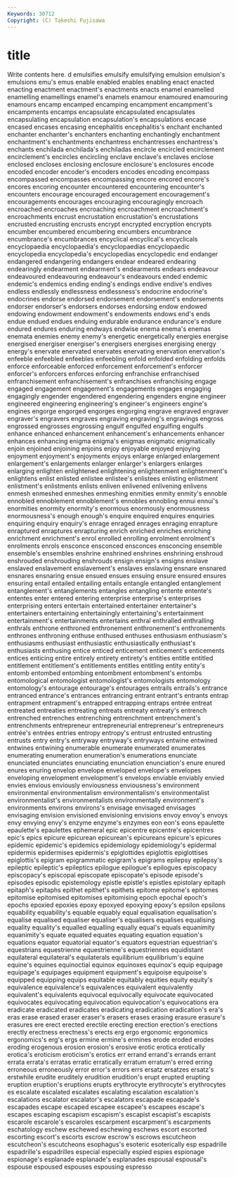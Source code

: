 ```yaml
---
Keywords: 30712 
Copyright: (C) Takeshi Fujisawa
---
```


# title

Write contents here.
d emulsifies emulsify
emulsifying emulsion emulsion's emulsions emu's emus enable enabled enables enabling
enact enacted enacting enactment enactment's enactments enacts enamel enamelled enamelling
enamellings enamel's enamels enamour enamoured enamouring enamours encamp encamped encamping
encampment encampment's encampments encamps encapsulate encapsulated encapsulates encapsulating encapsulation encapsulation's
encapsulations encase encased encases encasing encephalitis encephalitis's enchant enchanted enchanter
enchanter's enchanters enchanting enchantingly enchantment enchantment's enchantments enchantress enchantresses enchantress's
enchants enchilada enchilada's enchiladas encircle encircled encirclement encirclement's encircles encircling
enclave enclave's enclaves enclose enclosed encloses enclosing enclosure enclosure's enclosures
encode encoded encoder encoder's encoders encodes encoding encompass encompassed encompasses
encompassing encore encored encore's encores encoring encounter encountered encountering encounter's
encounters encourage encouraged encouragement encouragement's encouragements encourages encouraging encouragingly encroach
encroached encroaches encroaching encroachment encroachment's encroachments encrust encrustation encrustation's encrustations
encrusted encrusting encrusts encrypt encrypted encryption encrypts encumber encumbered encumbering
encumbers encumbrance encumbrance's encumbrances encyclical encyclical's encyclicals encyclopaedia encyclopaedia's encyclopaedias
encyclopaedic encyclopedia encyclopedia's encyclopedias encyclopedic end endanger endangered endangering endangers
endear endeared endearing endearingly endearment endearment's endearments endears endeavour endeavoured
endeavouring endeavour's endeavours ended endemic endemic's endemics ending ending's endings
endive endive's endives endless endlessly endlessness endlessness's endocrine endocrine's endocrines
endorse endorsed endorsement endorsement's endorsements endorser endorser's endorsers endorses endorsing
endow endowed endowing endowment endowment's endowments endows end's ends endue
endued endues enduing endurable endurance endurance's endure endured endures enduring
endways endwise enema enema's enemas enemata enemies enemy enemy's energetic
energetically energies energise energised energiser energiser's energisers energises energising energy
energy's enervate enervated enervates enervating enervation enervation's enfeeble enfeebled enfeebles
enfeebling enfold enfolded enfolding enfolds enforce enforceable enforced enforcement enforcement's
enforcer enforcer's enforcers enforces enforcing enfranchise enfranchised enfranchisement enfranchisement's enfranchises
enfranchising engage engaged engagement engagement's engagements engages engaging engagingly engender
engendered engendering engenders engine engineer engineered engineering engineering's engineer's engineers
engine's engines engorge engorged engorges engorging engrave engraved engraver engraver's
engravers engraves engraving engraving's engravings engross engrossed engrosses engrossing engulf
engulfed engulfing engulfs enhance enhanced enhancement enhancement's enhancements enhancer enhances
enhancing enigma enigma's enigmas enigmatic enigmatically enjoin enjoined enjoining enjoins
enjoy enjoyable enjoyed enjoying enjoyment enjoyment's enjoyments enjoys enlarge enlarged
enlargement enlargement's enlargements enlarger enlarger's enlargers enlarges enlarging enlighten enlightened
enlightening enlightenment enlightenment's enlightens enlist enlisted enlistee enlistee's enlistees enlisting
enlistment enlistment's enlistments enlists enliven enlivened enlivening enlivens enmesh enmeshed
enmeshes enmeshing enmities enmity enmity's ennoble ennobled ennoblement ennoblement's ennobles
ennobling ennui ennui's enormities enormity enormity's enormous enormously enormousness enormousness's
enough enough's enquire enquired enquires enquiries enquiring enquiry enquiry's enrage
enraged enrages enraging enrapture enraptured enraptures enrapturing enrich enriched enriches
enriching enrichment enrichment's enrol enrolled enrolling enrolment enrolment's enrolments enrols
ensconce ensconced ensconces ensconcing ensemble ensemble's ensembles enshrine enshrined enshrines
enshrining enshroud enshrouded enshrouding enshrouds ensign ensign's ensigns enslave enslaved
enslavement enslavement's enslaves enslaving ensnare ensnared ensnares ensnaring ensue ensued
ensues ensuing ensure ensured ensures ensuring entail entailed entailing entails
entangle entangled entanglement entanglement's entanglements entangles entangling entente entente's ententes
enter entered entering enterprise enterprise's enterprises enterprising enters entertain entertained
entertainer entertainer's entertainers entertaining entertainingly entertaining's entertainment entertainment's entertainments entertains
enthral enthralled enthralling enthrals enthrone enthroned enthronement enthronement's enthronements enthrones
enthroning enthuse enthused enthuses enthusiasm enthusiasm's enthusiasms enthusiast enthusiastic enthusiastically
enthusiast's enthusiasts enthusing entice enticed enticement enticement's enticements entices enticing
entire entirely entirety entirety's entities entitle entitled entitlement entitlement's entitlements
entitles entitling entity entity's entomb entombed entombing entombment entombment's entombs
entomological entomologist entomologist's entomologists entomology entomology's entourage entourage's entourages entrails
entrails's entrance entranced entrance's entrances entrancing entrant entrant's entrants entrap
entrapment entrapment's entrapped entrapping entraps entrée entreat entreated entreaties entreating
entreats entreaty entreaty's entrench entrenched entrenches entrenching entrenchment entrenchment's entrenchments
entrepreneur entrepreneurial entrepreneur's entrepreneurs entrée's entrées entries entropy entropy's entrust
entrusted entrusting entrusts entry entry's entryway entryway's entryways entwine entwined
entwines entwining enumerable enumerate enumerated enumerates enumerating enumeration enumeration's enumerations
enunciate enunciated enunciates enunciating enunciation enunciation's enure enured enures enuring
envelop envelope enveloped envelope's envelopes enveloping envelopment envelopment's envelops enviable
enviably envied envies envious enviously enviousness enviousness's environment environmental environmentalism
environmentalism's environmentalist environmentalist's environmentalists environmentally environment's environments environs environs's envisage
envisaged envisages envisaging envision envisioned envisioning envisions envoy envoy's envoys
envy envying envy's enzyme enzyme's enzymes eon eon's eons epaulette
epaulette's epaulettes ephemeral epic epicentre epicentre's epicentres epic's epics epicure
epicurean epicurean's epicureans epicure's epicures epidemic epidemic's epidemics epidemiology epidemiology's
epidermal epidermis epidermises epidermis's epiglottides epiglottis epiglottises epiglottis's epigram epigrammatic
epigram's epigrams epilepsy epilepsy's epileptic epileptic's epileptics epilogue epilogue's epilogues
episcopacy episcopacy's episcopal episcopate episcopate's episode episode's episodes episodic epistemology
epistle epistle's epistles epistolary epitaph epitaph's epitaphs epithet epithet's epithets
epitome epitome's epitomes epitomise epitomised epitomises epitomising epoch epochal epoch's
epochs epoxied epoxies epoxy epoxyed epoxying epoxy's epsilon epsilons equability
equability's equable equably equal equalisation equalisation's equalise equalised equaliser equaliser's
equalisers equalises equalising equality equality's equalled equalling equally equal's equals
equanimity equanimity's equate equated equates equating equation equation's equations equator
equatorial equator's equators equestrian equestrian's equestrians equestrienne equestrienne's equestriennes equidistant
equilateral equilateral's equilaterals equilibrium equilibrium's equine equine's equines equinoctial equinox
equinoxes equinox's equip equipage equipage's equipages equipment equipment's equipoise equipoise's
equipped equipping equips equitable equitably equities equity equity's equivalence equivalence's
equivalences equivalent equivalently equivalent's equivalents equivocal equivocally equivocate equivocated equivocates
equivocating equivocation equivocation's equivocations era eradicate eradicated eradicates eradicating eradication
eradication's era's eras erase erased eraser eraser's erasers erases erasing
erasure erasure's erasures ere erect erected erectile erecting erection erection's
erections erectly erectness erectness's erects erg ergo ergonomic ergonomics ergonomics's
erg's ergs ermine ermine's ermines erode eroded erodes eroding erogenous
erosion erosion's erosive erotic erotica erotically erotica's eroticism eroticism's erotics
err errand errand's errands errant errata errata's erratas erratic erratically
erratum erratum's erred erring erroneous erroneously error error's errors errs
ersatz ersatzes ersatz's erstwhile erudite eruditely erudition erudition's erupt erupted
erupting eruption eruption's eruptions erupts erythrocyte erythrocyte's erythrocytes es escalate
escalated escalates escalating escalation escalation's escalations escalator escalator's escalators escapade
escapade's escapades escape escaped escapee escapee's escapees escape's escapes escaping
escapism escapism's escapist escapist's escapists escarole escarole's escaroles escarpment escarpment's
escarpments eschatology eschew eschewed eschewing eschews escort escorted escorting escort's
escorts escrow escrow's escrows escutcheon escutcheon's escutcheons esophagus's esoteric esoterically
esp espadrille espadrille's espadrilles especial especially espied espies espionage espionage's
esplanade esplanade's esplanades espousal espousal's espouse espoused espouses espousing espresso
